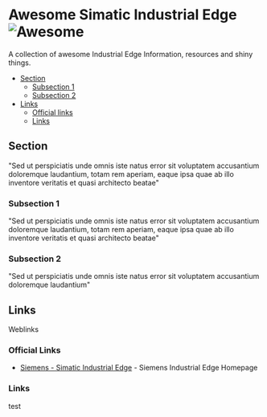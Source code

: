 # Awesome Simatic Industrial Edge ![Awesome](https://cdn.rawgit.com/sindresorhus/awesome/d7305f38d29fed78fa85652e3a63e154dd8e8829/media/badge.svg)
A collection of awesome Industrial Edge Information, resources and shiny things.

* [Section](#section)
  * [Subsection 1](#subsection-1)
  * [Subsection 2](#subsection-2)
* [Links](#Links)
  * [Official links](#official-links)  
  * [Links](#links)


## Section
"Sed ut perspiciatis unde omnis iste natus error sit voluptatem accusantium doloremque laudantium, totam rem aperiam, eaque ipsa quae ab illo inventore veritatis et quasi architecto beatae"

### Subsection 1
"Sed ut perspiciatis unde omnis iste natus error sit voluptatem accusantium doloremque laudantium, totam rem aperiam, eaque ipsa quae ab illo inventore veritatis et quasi architecto beatae"

### Subsection 2
"Sed ut perspiciatis unde omnis iste natus error sit voluptatem accusantium doloremque laudantium"


## Links
Weblinks

### Official Links
* [Siemens - Simatic Industrial Edge](https://new.siemens.com/global/en/products/automation/topic-areas/industrial-edge.html) - Siemens Industrial Edge Homepage

### Links
test
